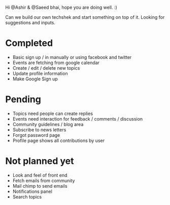 Hi @Ashir & @Saeed bhai, hope you are doing well. :)

Can we build our own techshek and start something on top of it. Looking for suggestions and inputs. 

# Completed

- Basic sign up / in manually or using facebook and twitter
- Events are fetching from google calendar
- Create / edit / delete new topics
- Update profile information
- Make Google Sign up

# Pending

- Topics need people can create replies
- Events need interaction for feedback / comments / discussion
- Community guidelines / blog area
- Subscribe to news letters
- Forgot password page
- Profile page shows all contributions by user

# Not planned yet

- Look and feel of front end
- Fetch emails from community
- Mail chimp to send emails
- Notifications panel
- Search topics
